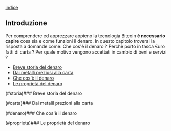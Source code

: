 [indice](README.md)
## Introduzione
Per comprendere ed apprezzare appieno la tecnologia Bitcoin __è necessario capire__ cosa sia e come funzioni il denaro. In questo capitolo troverai la risposta a domande come: Che cos'è il denaro ? Perchè porto in tasca €uro fatti di carta ? Per quale motivo vengono accettati in cambio di beni e servizi ?

* [Breve storia del denaro](#storia)
* [Dai metalli preziosi alla carta](#carta)
* [Che cos'è il denaro](#denaro)
* [Le proprietà del denaro](#proprieta)

(#storia)### Breve storia del denaro

(#carta)### Dai metalil prezioni alla carta

(#denaro)### Che cos'è il denaro

(#proprieta)### Le proprietà del denaro
